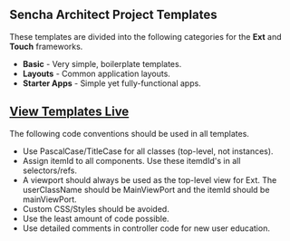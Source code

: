 Sencha Architect Project Templates
----------------------------------

These templates are divided into the following categories for the **Ext** and **Touch** frameworks.

- **Basic** - Very simple, boilerplate templates.
- **Layouts** - Common application layouts.
- **Starter Apps** - Simple yet fully-functional apps.

[View Templates Live](http://exsurgo.github.io/ProjectTemplates/index.html)
---------------------

The following code conventions should be used in all templates.

- Use PascalCase/TitleCase for all classes (top-level, not instances).
- Assign itemId to all components.  Use these itemdId's in all selectors/refs.
- A viewport should always be used as the top-level view for Ext.  The userClassName should be MainViewPort and the itemId should be mainViewPort.
- Custom CSS/Styles should be avoided.  
- Use the least amount of code possible.
- Use detailed comments in controller code for new user education.